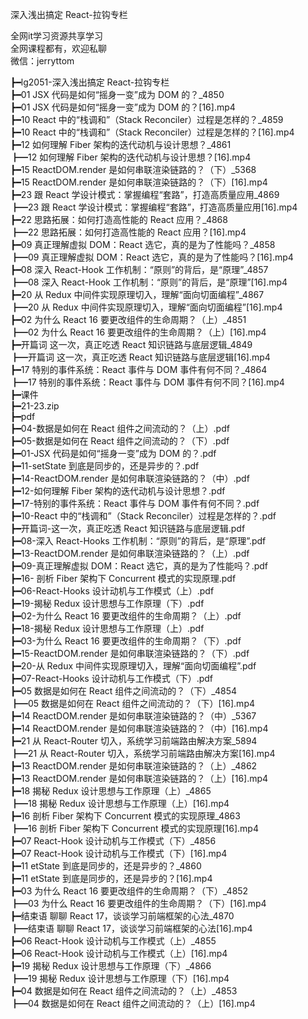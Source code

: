 深入浅出搞定 React-拉钩专栏

全网it学习资源共享学习<br>全网课程都有，欢迎私聊<br>微信：jerryttom<br>

┣━lg2051-深入浅出搞定 React-拉钩专栏<br> ┣━01 JSX 代码是如何“摇身一变”成为 DOM 的？_4850<br> ┣━01 JSX 代码是如何“摇身一变”成为 DOM 的？[16].mp4<br> ┣━10 React 中的“栈调和”（Stack Reconciler）过程是怎样的？_4859<br> ┣━10 React 中的“栈调和”（Stack Reconciler）过程是怎样的？[16].mp4<br> ┣━12 如何理解 Fiber 架构的迭代动机与设计思想？_4861<br> ┣━12 如何理解 Fiber 架构的迭代动机与设计思想？[16].mp4<br> ┣━15 ReactDOM.render 是如何串联渲染链路的？（下）_5368<br> ┣━15 ReactDOM.render 是如何串联渲染链路的？（下）[16].mp4<br> ┣━23 跟 React 学设计模式：掌握编程“套路”，打造高质量应用_4869<br> ┣━23 跟 React 学设计模式：掌握编程“套路”，打造高质量应用[16].mp4<br> ┣━22 思路拓展：如何打造高性能的 React 应用？_4868<br> ┣━22 思路拓展：如何打造高性能的 React 应用？[16].mp4<br> ┣━09 真正理解虚拟 DOM：React 选它，真的是为了性能吗？_4858<br> ┣━09 真正理解虚拟 DOM：React 选它，真的是为了性能吗？[16].mp4<br> ┣━08 深入 React-Hook 工作机制：“原则”的背后，是“原理”_4857<br> ┣━08 深入 React-Hook 工作机制：“原则”的背后，是“原理”[16].mp4<br> ┣━20 从 Redux 中间件实现原理切入，理解“面向切面编程”_4867<br> ┣━20 从 Redux 中间件实现原理切入，理解“面向切面编程”[16].mp4<br> ┣━02 为什么 React 16 要更改组件的生命周期？（上）_4851<br> ┣━02 为什么 React 16 要更改组件的生命周期？（上）[16].mp4<br> ┣━开篇词 这一次，真正吃透 React 知识链路与底层逻辑_4849<br> ┣━开篇词 这一次，真正吃透 React 知识链路与底层逻辑[16].mp4<br> ┣━17 特别的事件系统：React 事件与 DOM 事件有何不同？_4864<br> ┣━17 特别的事件系统：React 事件与 DOM 事件有何不同？[16].mp4<br> ┣━课件<br> ┣━21-23.zip<br> ┣━pdf<br> ┣━04-数据是如何在 React 组件之间流动的？（上）.pdf<br> ┣━05-数据是如何在 React 组件之间流动的？（下）.pdf<br> ┣━01-JSX 代码是如何“摇身一变”成为 DOM 的？.pdf<br> ┣━11-setState 到底是同步的，还是异步的？.pdf<br> ┣━14-ReactDOM.render 是如何串联渲染链路的？（中）.pdf<br> ┣━12-如何理解 Fiber 架构的迭代动机与设计思想？.pdf<br> ┣━17-特别的事件系统：React 事件与 DOM 事件有何不同？.pdf<br> ┣━10-React 中的“栈调和”（Stack Reconciler）过程是怎样的？.pdf<br> ┣━开篇词-这一次，真正吃透 React 知识链路与底层逻辑.pdf<br> ┣━08-深入 React-Hooks 工作机制：“原则”的背后，是“原理”.pdf<br> ┣━13-ReactDOM.render 是如何串联渲染链路的？（上）.pdf<br> ┣━09-真正理解虚拟 DOM：React 选它，真的是为了性能吗？.pdf<br> ┣━16- 剖析 Fiber 架构下 Concurrent 模式的实现原理.pdf<br> ┣━06-React-Hooks 设计动机与工作模式（上）.pdf<br> ┣━19-揭秘 Redux 设计思想与工作原理（下）.pdf<br> ┣━02-为什么 React 16 要更改组件的生命周期？（上）.pdf<br> ┣━18-揭秘 Redux 设计思想与工作原理（上）.pdf<br> ┣━03-为什么 React 16 要更改组件的生命周期？（下）.pdf<br> ┣━15-ReactDOM.render 是如何串联渲染链路的？（下）.pdf<br> ┣━20-从 Redux 中间件实现原理切入，理解“面向切面编程”.pdf<br> ┣━07-React-Hooks 设计动机与工作模式（下）.pdf<br> ┣━05 数据是如何在 React 组件之间流动的？（下）_4854<br> ┣━05 数据是如何在 React 组件之间流动的？（下）[16].mp4<br> ┣━14 ReactDOM.render 是如何串联渲染链路的？（中）_5367<br> ┣━14 ReactDOM.render 是如何串联渲染链路的？（中）[16].mp4<br> ┣━21 从 React-Router 切入，系统学习前端路由解决方案_5894<br> ┣━21 从 React-Router 切入，系统学习前端路由解决方案[16].mp4<br> ┣━13 ReactDOM.render 是如何串联渲染链路的？（上）_4862<br> ┣━13 ReactDOM.render 是如何串联渲染链路的？（上）[16].mp4<br> ┣━18 揭秘 Redux 设计思想与工作原理（上）_4865<br> ┣━18 揭秘 Redux 设计思想与工作原理（上）[16].mp4<br> ┣━16 剖析 Fiber 架构下 Concurrent 模式的实现原理_4863<br> ┣━16 剖析 Fiber 架构下 Concurrent 模式的实现原理[16].mp4<br> ┣━07 React-Hook 设计动机与工作模式（下）_4856<br> ┣━07 React-Hook 设计动机与工作模式（下）[16].mp4<br> ┣━11 etState 到底是同步的，还是异步的？_4860<br> ┣━11 etState 到底是同步的，还是异步的？[16].mp4<br> ┣━03 为什么 React 16 要更改组件的生命周期？（下）_4852<br> ┣━03 为什么 React 16 要更改组件的生命周期？（下）[16].mp4<br> ┣━结束语 聊聊 React 17，谈谈学习前端框架的心法_4870<br> ┣━结束语 聊聊 React 17，谈谈学习前端框架的心法[16].mp4<br> ┣━06 React-Hook 设计动机与工作模式（上）_4855<br> ┣━06 React-Hook 设计动机与工作模式（上）[16].mp4<br> ┣━19 揭秘 Redux 设计思想与工作原理（下）_4866<br> ┣━19 揭秘 Redux 设计思想与工作原理（下）[16].mp4<br> ┣━04 数据是如何在 React 组件之间流动的？（上）_4853<br> ┣━04 数据是如何在 React 组件之间流动的？（上）[16].mp4
